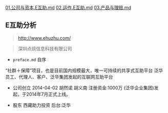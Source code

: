 [01.公司与资本.E互助.md](01.E互助/01.公司与资本.E互助.md)
[02.运作.E互助.md](01.E互助/02.运作.E互助.md)
[03.产品与理赔.md](01.E互助/03.产品与理赔.md)
## E互助分析

> http://www.ehuzhu.com/

>深圳点煷信息科技有限公司


- `preface.md` 自序

“社群＋保障”项目，也是目前国内规模最大，唯一可持续的共享式互助平台
泛华员工、代理人、客户、泛华集团发起的互联网互助平台

- 公司创立
2014-04-02 胡然诺 胡义南 注册资金:1000万
(泛华企业集团)发起，于2014年7月正式上线。

- 股东
  西藏助力投资
  后台:泛华
